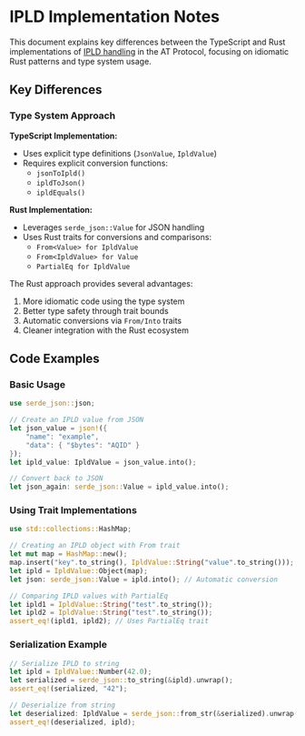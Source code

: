 # IPLD Implementation Notes

This document explains key differences between the TypeScript and Rust implementations of [IPLD handling](https://github.com/bluesky-social/atproto/blob/bfa178c/packages/common-web/src/ipld.ts) in the AT Protocol, focusing on idiomatic Rust patterns and type system usage.

## Key Differences

### Type System Approach

**TypeScript Implementation:**
- Uses explicit type definitions (`JsonValue`, `IpldValue`)
- Requires explicit conversion functions:
  - `jsonToIpld()`
  - `ipldToJson()`
  - `ipldEquals()`

**Rust Implementation:**
- Leverages `serde_json::Value` for JSON handling
- Uses Rust traits for conversions and comparisons:
  - `From<Value> for IpldValue`
  - `From<IpldValue> for Value`
  - `PartialEq for IpldValue`

The Rust approach provides several advantages:
1. More idiomatic code using the type system
2. Better type safety through trait bounds
3. Automatic conversions via `From/Into` traits
4. Cleaner integration with the Rust ecosystem

## Code Examples

### Basic Usage

```rust
use serde_json::json;

// Create an IPLD value from JSON
let json_value = json!({
    "name": "example",
    "data": { "$bytes": "AQID" }
});
let ipld_value: IpldValue = json_value.into();

// Convert back to JSON
let json_again: serde_json::Value = ipld_value.into();
```

### Using Trait Implementations

```rust
use std::collections::HashMap;

// Creating an IPLD object with From trait
let mut map = HashMap::new();
map.insert("key".to_string(), IpldValue::String("value".to_string()));
let ipld = IpldValue::Object(map);
let json: serde_json::Value = ipld.into(); // Automatic conversion

// Comparing IPLD values with PartialEq
let ipld1 = IpldValue::String("test".to_string());
let ipld2 = IpldValue::String("test".to_string());
assert_eq!(ipld1, ipld2); // Uses PartialEq trait
```

### Serialization Example

```rust
// Serialize IPLD to string
let ipld = IpldValue::Number(42.0);
let serialized = serde_json::to_string(&ipld).unwrap();
assert_eq!(serialized, "42");

// Deserialize from string
let deserialized: IpldValue = serde_json::from_str(&serialized).unwrap();
assert_eq!(deserialized, ipld);
```